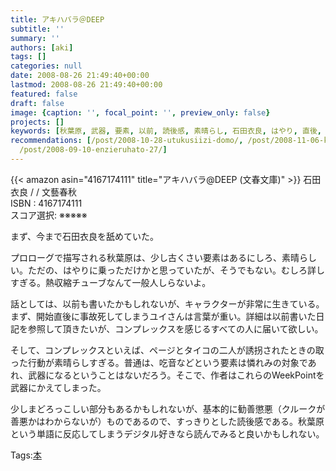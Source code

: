 ```yaml
---
title: アキハバラ＠DEEP
subtitle: ''
summary: ''
authors: [aki]
tags: []
categories: null
date: 2008-08-26 21:49:40+00:00
lastmod: 2008-08-26 21:49:40+00:00
featured: false
draft: false
image: {caption: '', focal_point: '', preview_only: false}
projects: []
keywords: [秋葉原, 武器, 要素, 以前, 読後感, 素晴らし, 石田衣良, はやり, 直後, 春秋]
recommendations: [/post/2008-10-28-utukusiizi-domo/, /post/2008-11-06-koredeiinoda/,
  /post/2008-09-10-enzieruhato-27/]
---
```

{{< amazon asin="4167174111" title="アキハバラ@DEEP (文春文庫)" >}}
石田 衣良 / / 文藝春秋  
ISBN : 4167174111  
スコア選択: ※※※※※  
  
まず、今まで石田衣良を舐めていた。  
  
プロローグで描写される秋葉原は、少し古くさい要素はあるにしろ、素晴らしい。ただの、はやりに乗っただけかと思っていたが、そうでもない。むしろ詳しすぎる。熱収縮チューブなんて一般人しらないよ。  
  
話としては、以前も書いたかもしれないが、キャラクターが非常に生きている。まず、開始直後に事故死してしまうユイさんは言葉が重い。詳細は以前書いた日記を参照して頂きたいが、コンプレックスを感じるすべての人に届いて欲しい。  
  
そして、コンプレックスといえば、ページとタイコの二人が誘拐されたときの取った行動が素晴らしすぎる。普通は、吃音などという要素は憐れみの対象であれ、武器になるということはないだろう。そこで、作者はこれらのWeekPointを武器にかえてしまった。  
  
少しまどろっこしい部分もあるかもしれないが、基本的に勧善懲悪（クルークが善悪かはわからないが）ものであるので、すっきりとした読後感である。秋葉原という単語に反応してしまうデジタル好きなら読んでみると良いかもしれない。

Tags:[本](http://mrk0369.exblog.jp/tags/%E6%9C%AC/) 


